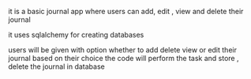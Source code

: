 it is a basic journal app where users can add, edit , view and delete their journal

it uses sqlalchemy for creating databases 

users will be given with option whether to add delete view or edit their journal based on their choice the code will perform the task and store , delete the journal in database


